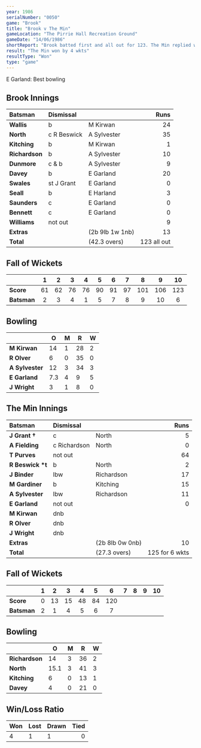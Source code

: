 ```yaml
---
year: 1986
serialNumber: "0050"
game: "Brook"
title: "Brook v The Min"
gameLocation: "The Pirrie Hall Recreation Ground"
gameDate: "14/06/1986"
shortReport: "Brook batted first and all out for 123. The Min replied with 125 for 6 wkts."
result: "The Min won by 4 wkts"
resultType: "Won"
type: "game"
---
```


E Garland: Best bowling
 
## Brook Innings

| Batsman | Dismissal |  | Runs |
|:---|:---|---|---:|
| **Wallis** | b | M Kirwan | 24 | 
| **North** | c R Beswick | A Sylvester | 35 | 
| **Kitching** | b | M Kirwan | 1 | 
| **Richardson** | b | A Sylvester | 10 | 
| **Dunmore** | c & b | A Sylvester | 9 | 
| **Davey** | b | E Garland | 20 | 
| **Swales** | st J Grant | E Garland | 0 | 
| **Seall** | b | E Harland | 3 | 
| **Saunders** | c | E Garland | 0 | 
| **Bennett** | c | E Garland | 0 | 
| **Williams** | not out | | 9 | 
| **Extras** | | (2b 9lb 1w 1nb) | 13 | 
| **Total** | | (42.3 overs) | 123 all out | 

## Fall of Wickets

| | 1 | 2 | 3 | 4 | 5 | 6 | 7 | 8 | 9 | 10 |
|---|:---:|:---:|:---:|:---:|:---:|:---:|:---:|:---:|:---:|:---:|
| **Score** | 61 | 62 | 76 | 76 | 90 | 91 | 97 | 101 | 106 | 123 | 
| **Batsman** | 2 | 3 | 4 | 1 | 5 | 7 | 8 | 9 | 10 | 6 | 


## Bowling

| | O | M | R | W |
|---|---|---|---|---|
| **M Kirwan** | 14 | 1 | 28 | 2 | 
| **R Olver** | 6 | 0 | 35 | 0 | 
| **A Sylvester** | 12 | 3 | 34 | 3 | 
| **E Garland** | 7.3 | 4 | 9 | 5 | 
| **J Wright** | 3 | 1 | 8 | 0 |

## The Min Innings

| Batsman | Dismissal |  | Runs |
|:---|:---|---|---:|
| **J Grant &#8224;** | c | North | 5 | 
| **A Fielding** | c Richardson | North | 0 | 
| **T Purves** | not out |  | 64 | 
| **R Beswick &#42;t** | b | North | 2 | 
| **J Binder** | lbw  | Richardson | 17 | 
| **M Gardiner** | b | Kitching | 15 | 
| **A Sylvester** | lbw | Richardson | 11 | 
| **E Garland** | not out |  | 0 | 
| **M Kirwan** | dnb |  |  | 
| **R Olver** | dnb | |  | 
| **J Wright** | dnb | |  | 
| **Extras** | | (2b 8lb 0w 0nb) | 10 | 
| **Total** | | (27.3 overs) | 125 for 6 wkts | 

## Fall of Wickets

| | 1 | 2 | 3 | 4 | 5 | 6 | 7 | 8 | 9 | 10 |
|---|:---:|:---:|:---:|:---:|:---:|:---:|:---:|:---:|:---:|:---:|
| **Score** | 0 | 13 | 15 | 48 | 84 | 120 |  |  | | | 
| **Batsman** | 2 | 1 | 4 | 5 | 6 | 7 |  |  |  |  | 


## Bowling

| | O | M | R | W |
|---|---|---|---|---|
| **Richardson** | 14 | 3 | 36 | 2 | 
| **North** | 15.1 | 3 | 41 | 3 | 
| **Kitching** | 6 | 0 | 13 | 1 | 
| **Davey** | 4 | 0 | 21 | 0 | 

## Win/Loss Ratio

| Won | Lost | Drawn | Tied |
|:---|:---|:---|---:|
| 4 | 1 | 1 | 0 |